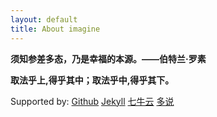 ```yaml
---
layout: default
title: About imagine
---
```



**须知参差多态，乃是幸福的本源。——伯特兰·罗素**

**取法乎上,得乎其中；取法乎中,得乎其下。**


Supported by:
[Github][Github]
[Jekyll][Jekyll]
[七牛云][qiniu]
[多说][duoshuo]


[Github]: https://github.com/tumatu/tumatu.github.io
[Jekyll]: https://jekyllrb.com/
[qiniu]: https://portal.qiniu.com/create
[duoshuo]: http://duoshuo.com/